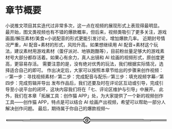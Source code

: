 # 章节概要

小说推文项目其实迭代过非常多次，这一点在视频的展现形式上表现得最明显。
最开始，图文类视频也有不错的爆款概率，但后来，视频类吸引了更多关注，游戏画面/解压素材/美食+小说配音的形式更能引发讨论，增加爆款几率。
近期封号情况严重，AI 配音+素材的形式，风险升高。如果想继续用 AI 配音+素材这个玩法，建议素材用游戏素材（蛋仔派对、地铁跑酷等），目前粉丝量足够大的游戏素材号大部分都存活着。如果心有余力，真人出镜和 AI 绘画的视频形式，原创度更高，更容易存活。
需要注意的是，没有绝对优秀的玩法，我们根据实际情况，选择适合自己的即可。
作出决定后，大家可以按照本章节给出的步骤来创作视频：✅第一步：寻找视频素材✅第二步：完成配音与配乐✅第三步：填充视频字幕✅第四步：完成剪辑并导出
发布作品后，我们还要及时在评论区互动或引导，完成引导至小说平台的闭环，这块内容我们将在「七、评论区维护与引导」中展开。
此外，我们在本章「拓展工具：创作猫 APP」处，为大家提供了一个新的视频创作工具——创作猫 APP，特点是可以结合 AI 绘画产出视频，希望可以帮助一部分人解决创作问题。
最后，期待属于你自己的爆款视频～

![](img/8cd4882c394e0a215918dd25d4aa188b.png)